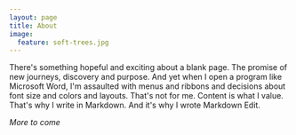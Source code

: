 ```yaml
---
layout: page
title: About
image:
  feature: soft-trees.jpg
---
```


There's something hopeful and exciting about a blank page. The promise
of new journeys, discovery and purpose. And yet when I open a program
like Microsoft Word, I'm assaulted with menus and ribbons and decisions
about font size and colors and layouts. That's not for me. Content is
what I value. That's why I write in Markdown. And it's why I wrote
Markdown Edit.

*More to come*
